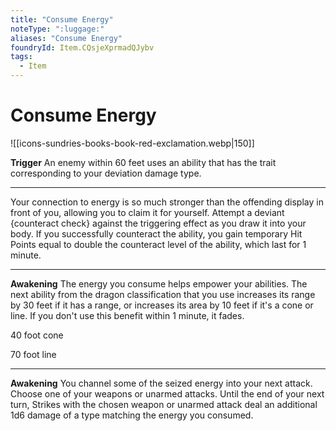 ```yaml
---
title: "Consume Energy"
noteType: ":luggage:"
aliases: "Consume Energy"
foundryId: Item.CQsjeXprmadQJybv
tags:
  - Item
---
```


# Consume Energy
![[icons-sundries-books-book-red-exclamation.webp|150]]

**Trigger** An enemy within 60 feet uses an ability that has the trait corresponding to your deviation damage type.

* * *

Your connection to energy is so much stronger than the offending display in front of you, allowing you to claim it for yourself. Attempt a deviant {counteract check} against the triggering effect as you draw it into your body. If you successfully counteract the ability, you gain temporary Hit Points equal to double the counteract level of the ability, which last for 1 minute.

* * *

**Awakening** The energy you consume helps empower your abilities. The next ability from the dragon classification that you use increases its range by 30 feet if it has a range, or increases its area by 10 feet if it's a cone or line. If you don't use this benefit within 1 minute, it fades.

40 foot cone

70 foot line

* * *

**Awakening** You channel some of the seized energy into your next attack. Choose one of your weapons or unarmed attacks. Until the end of your next turn, Strikes with the chosen weapon or unarmed attack deal an additional 1d6 damage of a type matching the energy you consumed.


